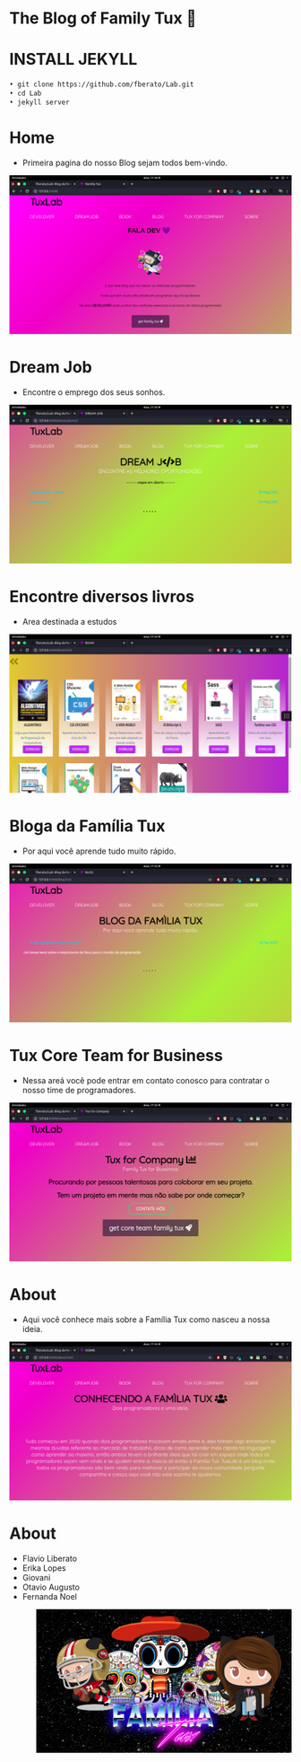 #  The Blog of Family Tux 🍕
 
 # INSTALL JEKYLL
    
    • git clone https://github.com/fberato/Lab.git
    • cd Lab
    • jekyll server





# Home
 - Primeira pagina do nosso Blog sejam todos bem-vindo.

 ![](screen/cap01.png)
# Dream Job 
 - Encontre o emprego dos seus sonhos. 
 
 ![](screen/cap02.png)
# Encontre diversos livros
  - Area destinada a estudos 

 ![](screen/cap03.png)
# Bloga da Família Tux
  - Por aqui você aprende tudo muito rápido.

 ![](screen/cap04.png)
# Tux Core Team for Business 
  - Nessa areá você pode entrar em contato conosco para contratar o nosso time de programadores.

 ![](screen/cap05.png)
# About
  - Aqui você conhece mais sobre a Família Tux como nasceu a nossa ideia.

 ![](screen/cap06.png)

# About
 <ul>
  <li>Flavio Liberato</li>
  <li>Erika Lopes</li>
  <li>Giovani</li>
  <li>Otavio Augusto</li>
  <li>Fernanda Noel</li>
 <ul/>
 
 ![](assets/img/template.jpg)
